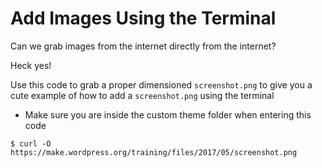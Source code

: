 # Add Images Using the Terminal

Can we grab images from the internet directly from the internet?

Heck yes!

Use this code to grab a proper dimensioned `screenshot.png` to give you a cute example of how to add a `screenshot.png` using the terminal

* Make sure you are inside the custom theme folder when entering this code

```
$ curl -O https://make.wordpress.org/training/files/2017/05/screenshot.png
```
